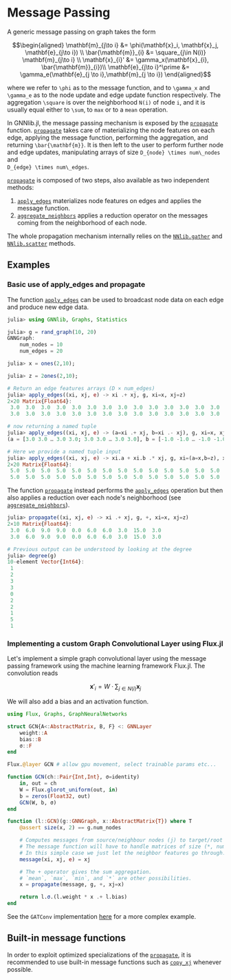 # Message Passing

A generic message passing on graph takes the form

```math
\begin{aligned}
\mathbf{m}_{j\to i} &= \phi(\mathbf{x}_i, \mathbf{x}_j, \mathbf{e}_{j\to i}) \\
\bar{\mathbf{m}}_{i} &= \square_{j\in N(i)}  \mathbf{m}_{j\to i} \\
\mathbf{x}_{i}' &= \gamma_x(\mathbf{x}_{i}, \bar{\mathbf{m}}_{i})\\
\mathbf{e}_{j\to i}^\prime &=  \gamma_e(\mathbf{e}_{j \to i},\mathbf{m}_{j \to i})
\end{aligned}
```

where we refer to ``\phi`` as to the message function, 
and to ``\gamma_x`` and ``\gamma_e`` as to the node update and edge update function
respectively. The aggregation ``\square`` is over the neighborhood ``N(i)`` of node ``i``, 
and it is usually equal either to ``\sum``, to `max` or to a `mean` operation. 

In GNNlib.jl, the message passing mechanism is exposed by the [`propagate`](@ref) function.
[`propagate`](@ref) takes care of materializing the node features on each edge, applying the message function, performing the
aggregation, and returning ``\bar{\mathbf{m}}``. 
It is then left to the user to perform further node and edge updates,
manipulating arrays of size ``D_{node} \times num\_nodes`` and   
``D_{edge} \times num\_edges``.

[`propagate`](@ref) is composed of two steps, also available as two independent methods:

1. [`apply_edges`](@ref) materializes node features on edges and applies the message function. 
2. [`aggregate_neighbors`](@ref) applies a reduction operator on the messages coming from the neighborhood of each node.

The whole propagation mechanism internally relies on the [`NNlib.gather`](@ref) 
and [`NNlib.scatter`](@ref) methods.


## Examples

### Basic use of apply_edges and propagate

The function [`apply_edges`](@ref) can be used to broadcast node data
on each edge and produce new edge data.
```julia
julia> using GNNlib, Graphs, Statistics

julia> g = rand_graph(10, 20)
GNNGraph:
    num_nodes = 10
    num_edges = 20

julia> x = ones(2,10);

julia> z = 2ones(2,10);

# Return an edge features arrays (D × num_edges)
julia> apply_edges((xi, xj, e) -> xi .+ xj, g, xi=x, xj=z)
2×20 Matrix{Float64}:
 3.0  3.0  3.0  3.0  3.0  3.0  3.0  3.0  3.0  3.0  3.0  3.0  3.0  3.0  3.0  3.0  3.0  3.0  3.0  3.0
 3.0  3.0  3.0  3.0  3.0  3.0  3.0  3.0  3.0  3.0  3.0  3.0  3.0  3.0  3.0  3.0  3.0  3.0  3.0  3.0

# now returning a named tuple
julia> apply_edges((xi, xj, e) -> (a=xi .+ xj, b=xi .- xj), g, xi=x, xj=z)
(a = [3.0 3.0 … 3.0 3.0; 3.0 3.0 … 3.0 3.0], b = [-1.0 -1.0 … -1.0 -1.0; -1.0 -1.0 … -1.0 -1.0])

# Here we provide a named tuple input
julia> apply_edges((xi, xj, e) -> xi.a + xi.b .* xj, g, xi=(a=x,b=z), xj=z)
2×20 Matrix{Float64}:
 5.0  5.0  5.0  5.0  5.0  5.0  5.0  5.0  5.0  5.0  5.0  5.0  5.0  5.0  5.0  5.0  5.0  5.0  5.0  5.0
 5.0  5.0  5.0  5.0  5.0  5.0  5.0  5.0  5.0  5.0  5.0  5.0  5.0  5.0  5.0  5.0  5.0  5.0  5.0  5.0
```

The function [`propagate`](@ref) instead performs the [`apply_edges`](@ref) operation
but then also applies a reduction over each node's neighborhood (see [`aggregate_neighbors`](@ref)).
```julia
julia> propagate((xi, xj, e) -> xi .+ xj, g, +, xi=x, xj=z)
2×10 Matrix{Float64}:
 3.0  6.0  9.0  9.0  0.0  6.0  6.0  3.0  15.0  3.0
 3.0  6.0  9.0  9.0  0.0  6.0  6.0  3.0  15.0  3.0

# Previous output can be understood by looking at the degree
julia> degree(g)
10-element Vector{Int64}:
 1
 2
 3
 3
 0
 2
 2
 1
 5
 1
```

### Implementing a custom Graph Convolutional Layer using Flux.jl

Let's implement a simple graph convolutional layer using the message passing framework using the machine learning framework Flux.jl.
The convolution reads 

```math
\mathbf{x}'_i = W \cdot \sum_{j \in N(i)}  \mathbf{x}_j
```
We will also add a bias and an activation function.

```julia
using Flux, Graphs, GraphNeuralNetworks

struct GCN{A<:AbstractMatrix, B, F} <: GNNLayer
    weight::A
    bias::B
    σ::F
end

Flux.@layer GCN # allow gpu movement, select trainable params etc...

function GCN(ch::Pair{Int,Int}, σ=identity)
    in, out = ch
    W = Flux.glorot_uniform(out, in)
    b = zeros(Float32, out)
    GCN(W, b, σ)
end

function (l::GCN)(g::GNNGraph, x::AbstractMatrix{T}) where T
    @assert size(x, 2) == g.num_nodes

    # Computes messages from source/neighbour nodes (j) to target/root nodes (i).
    # The message function will have to handle matrices of size (*, num_edges).
    # In this simple case we just let the neighbor features go through.
    message(xi, xj, e) = xj 

    # The + operator gives the sum aggregation.
    # `mean`, `max`, `min`, and `*` are other possibilities.
    x = propagate(message, g, +, xj=x) 

    return l.σ.(l.weight * x .+ l.bias)
end
```

See the `GATConv` implementation [here](https://github.com/JuliaGraphs/GraphNeuralNetworks.jl/blob/master/src/layers/conv.jl) for a more complex example.


## Built-in message functions

In order to exploit optimized specializations of the [`propagate`](@ref), it is recommended 
to use built-in message functions such as [`copy_xj`](@ref) whenever possible. 
